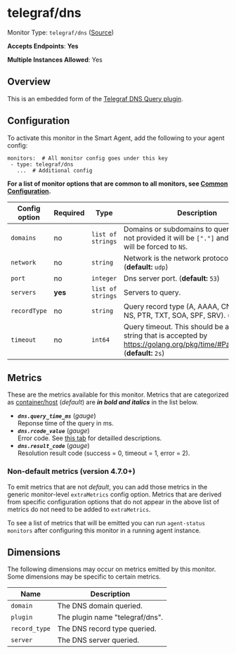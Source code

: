 
<!--- Generated by to-integrations-repo script in Smart Agent repo, DO NOT MODIFY HERE --->
<!--- GENERATED BY gomplate from scripts/docs/templates/monitor-page.md.tmpl --->

# telegraf/dns

Monitor Type: `telegraf/dns` ([Source](https://github.com/signalfx/signalfx-agent/tree/main/pkg/monitors/telegraf/monitors/dns))

**Accepts Endpoints**: **Yes**

**Multiple Instances Allowed**: Yes

## Overview

This is an embedded form of the [Telegraf DNS Query
plugin](https://github.com/influxdata/telegraf/tree/master/plugins/inputs/dns_query).


## Configuration

To activate this monitor in the Smart Agent, add the following to your
agent config:

```
monitors:  # All monitor config goes under this key
 - type: telegraf/dns
   ...  # Additional config
```

**For a list of monitor options that are common to all monitors, see [Common
Configuration](../monitor-config.html#common-configuration).**


| Config option | Required | Type | Description |
| --- | --- | --- | --- |
| `domains` | no | `list of strings` | Domains or subdomains to query. If this is not provided it will be `["."]` and `RecordType` will be forced to `NS`. |
| `network` | no | `string` | Network is the network protocol name. (**default:** `udp`) |
| `port` | no | `integer` | Dns server port. (**default:** `53`) |
| `servers` | **yes** | `list of strings` | Servers to query. |
| `recordType` | no | `string` | Query record type (A, AAAA, CNAME, MX, NS, PTR, TXT, SOA, SPF, SRV). (**default:** `NS`) |
| `timeout` | no | `int64` | Query timeout. This should be a duration string that is accepted by https://golang.org/pkg/time/#ParseDuration. (**default:** `2s`) |


## Metrics

These are the metrics available for this monitor.
Metrics that are categorized as
[container/host](https://docs.splunk.com/Observability/admin/subscription-usage/monitor-imm-billing-usage.html#about-custom-bundled-and-high-resolution-metrics)
(*default*) are ***in bold and italics*** in the list below.


 - ***`dns.query_time_ms`*** (*gauge*)<br>    Reponse time of the query in ms.
 - ***`dns.rcode_value`*** (*gauge*)<br>    Error code. See [this tab](https://github.com/influxdata/telegraf/tree/master/plugins/inputs/dns_query#rcode-descriptions) for detailled descriptions.
 - ***`dns.result_code`*** (*gauge*)<br>    Resolution result code (success = 0, timeout = 1, error = 2).

### Non-default metrics (version 4.7.0+)

To emit metrics that are not _default_, you can add those metrics in the
generic monitor-level `extraMetrics` config option.  Metrics that are derived
from specific configuration options that do not appear in the above list of
metrics do not need to be added to `extraMetrics`.

To see a list of metrics that will be emitted you can run `agent-status
monitors` after configuring this monitor in a running agent instance.

## Dimensions

The following dimensions may occur on metrics emitted by this monitor.  Some
dimensions may be specific to certain metrics.

| Name | Description |
| ---  | ---         |
| `domain` | The DNS domain queried. |
| `plugin` | The plugin name "telegraf/dns". |
| `record_type` | The DNS record type queried. |
| `server` | The DNS server queried. |



